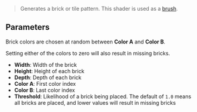 > Generates a brick or tile pattern. This shader is used as a [brush](#).

## Parameters

Brick colors are chosen at random between __Color A__ and __Color B__.

Setting either of the colors to zero will also result in missing bricks.

- **Width**: Width of the brick
- **Height**: Height of each brick
- **Depth**: Depth of each brick
- **Color A**: First color index
- **Color B**: Last color index
- **Threshold**: Likelihood of a brick being placed. The default of `1.0` means all bricks are placed, and lower values will result in missing bricks